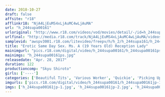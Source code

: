 ```yaml
---
date: 2018-10-27
draft: false
affsite: "r18"
afflinkr18: "NjA4LjEuMS4xLjAuMC4wLjAuMA"
url: "h_244supa00161"
urloriginal: "http://www.r18.com/videos/vod/movies/detail/-/id=h_244supa00161"
urlfinal: "http://media.r18.com/track/NjA4LjEuMS4xLjAuMC4wLjAuMA/videos/vod/movies/detail/-/id=h_244supa00161"
samplevid: "awspv3001.r18.com/litevideo/freepv/h/h_2/h_244supa161/h_244supa161_dmb_w.mp4"
title: "Erotic Same Day Sex. Ms. A (19 Years Old) Reception Lady"
mainimgurl: "pics.r18.com/digital/video/h_244supa00161/h_244supa00161ps.jpg"
mainimgs: "h_244supa00161ps.jpg"
releasedate: "Apr. 28, 2017"
duration: 122
productioncomp: "Skyu Shiroto"
girls: ['----']
categories: ['Beautiful Tits', 'Various Worker', 'Quickie', 'Picking Up Girls', 'Amateur', 'Hi-Def']
imgurls: ['pics.r18.com/digital/video/h_244supa00161/h_244supa00161jp-1.jpg', 'pics.r18.com/digital/video/h_244supa00161/h_244supa00161jp-2.jpg', 'pics.r18.com/digital/video/h_244supa00161/h_244supa00161jp-3.jpg', 'pics.r18.com/digital/video/h_244supa00161/h_244supa00161jp-4.jpg', 'pics.r18.com/digital/video/h_244supa00161/h_244supa00161jp-5.jpg', 'pics.r18.com/digital/video/h_244supa00161/h_244supa00161jp-6.jpg', 'pics.r18.com/digital/video/h_244supa00161/h_244supa00161jp-7.jpg', 'pics.r18.com/digital/video/h_244supa00161/h_244supa00161jp-8.jpg', 'pics.r18.com/digital/video/h_244supa00161/h_244supa00161jp-9.jpg', 'pics.r18.com/digital/video/h_244supa00161/h_244supa00161jp-10.jpg', 'pics.r18.com/digital/video/h_244supa00161/h_244supa00161jp-11.jpg', 'pics.r18.com/digital/video/h_244supa00161/h_244supa00161jp-12.jpg', 'pics.r18.com/digital/video/h_244supa00161/h_244supa00161jp-13.jpg', 'pics.r18.com/digital/video/h_244supa00161/h_244supa00161jp-14.jpg', 'pics.r18.com/digital/video/h_244supa00161/h_244supa00161jp-15.jpg', 'pics.r18.com/digital/video/h_244supa00161/h_244supa00161jp-16.jpg', 'pics.r18.com/digital/video/h_244supa00161/h_244supa00161jp-17.jpg', 'pics.r18.com/digital/video/h_244supa00161/h_244supa00161jp-18.jpg', 'pics.r18.com/digital/video/h_244supa00161/h_244supa00161jp-19.jpg', 'pics.r18.com/digital/video/h_244supa00161/h_244supa00161jp-20.jpg']
imgs: ['h_244supa00161jp-1.jpg', 'h_244supa00161jp-2.jpg', 'h_244supa00161jp-3.jpg', 'h_244supa00161jp-4.jpg', 'h_244supa00161jp-5.jpg', 'h_244supa00161jp-6.jpg', 'h_244supa00161jp-7.jpg', 'h_244supa00161jp-8.jpg', 'h_244supa00161jp-9.jpg', 'h_244supa00161jp-10.jpg', 'h_244supa00161jp-11.jpg', 'h_244supa00161jp-12.jpg', 'h_244supa00161jp-13.jpg', 'h_244supa00161jp-14.jpg', 'h_244supa00161jp-15.jpg', 'h_244supa00161jp-16.jpg', 'h_244supa00161jp-17.jpg', 'h_244supa00161jp-18.jpg', 'h_244supa00161jp-19.jpg', 'h_244supa00161jp-20.jpg']
---
```

